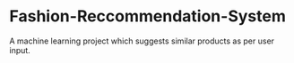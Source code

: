 # Fashion-Reccommendation-System
A machine learning project which suggests similar products as per user input.
